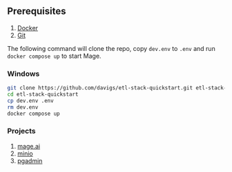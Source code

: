## Prerequisites
1. [Docker](https://docs.docker.com/engine/install/)
2. [Git](https://git-scm.com/book/en/v2/Getting-Started-Installing-Git)

The following command will clone the repo, copy `dev.env` to `.env` and run `docker compose up` to start Mage.

### Windows

```bash
git clone https://github.com/davigs/etl-stack-quickstart.git etl-stack-quickstart 
cd etl-stack-quickstart
cp dev.env .env
rm dev.env
docker compose up
```

### Projects

1. [mage.ai](http://127.0.0.1:6789)
2. [minio](http://127.0.0.1:9000)
3. [pgadmin](http://127.0.0.1:8080)